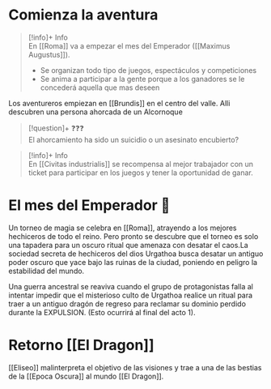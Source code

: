 # Comienza la aventura



> [!info]+ Info  
> En [[Roma]] va a empezar el mes del Emperador ([[Maximus Augustus]]).
> - Se organizan todo tipo de juegos, espectáculos y competiciones
> - Se anima a participar a la gente porque a los ganadores se le concederá aquella que mas deseen

Los aventureros empiezan en [[Brundis]] en el centro del valle. Alli descubren una persona ahorcada de un Alcornoque

> [!question]+ ❓❓❓  
>  El ahorcamiento ha sido un suicidio o un asesinato encubierto?

> [!info]+ Info  
> En [[Civitas industrialis]] se recompensa al mejor trabajador con un ticket para participar en los juegos y tener la oportunidad de ganar.



# El mes del Emperador 👑

Un torneo de magia se celebra en [[Roma]], atrayendo a los mejores hechiceros de todo el reino. Pero pronto se descubre que el torneo es solo una tapadera para un oscuro ritual que amenaza con desatar el caos.La sociedad secreta de hechiceros del dios Urgathoa busca desatar un antiguo poder oscuro que yace bajo las ruinas de la ciudad, poniendo en peligro la estabilidad del mundo.

Una guerra ancestral se reaviva cuando el grupo de protagonistas falla al intentar impedir que el misterioso culto de Urgathoa realice un ritual para traer a un antiguo dragón de regreso para reclamar su dominio perdido durante la EXPULSION. (Esto ocurrirá al final del acto 1). 

# Retorno [[El Dragon]]

[[Eliseo]] malinterpreta el objetivo de las visiones y trae a una de las bestias de la [[Epoca Oscura]] al mundo [[El Dragon]].



